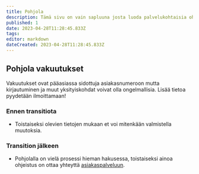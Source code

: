 ```yaml
---
title: Pohjola
description: Tämä sivu on vain sapluuna josta luoda palvelukohtaisia ohjeita samalla formaatilla.
published: 1
date: 2023-04-28T11:28:45.833Z
tags: 
editor: markdown
dateCreated: 2023-04-28T11:28:45.833Z
---
```


## Pohjola vakuutukset
Vakuutukset ovat pääasiassa sidottuja asiakasnumeroon mutta kirjautuminen ja muut yksityiskohdat voivat olla ongelmallisia. Lisää tietoa pyydetään ilmoittamaan!

### Ennen transitiota
- Toistaiseksi olevien tietojen mukaan et voi mitenkään valmistella muutoksia.

### Transition jälkeen
- Pohjolalla on vielä prosessi hieman hakusessa, toistaiseksi ainoa ohjeistus on ottaa yhteyttä [asiakaspalveluun](https://www.op.fi/henkiloasiakkaat/asiakaspalvelu/ota-yhteytta).